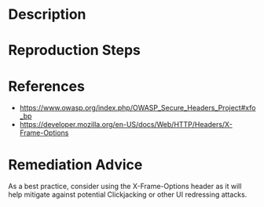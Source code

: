 # Description


# Reproduction Steps


# References

- https://www.owasp.org/index.php/OWASP_Secure_Headers_Project#xfo_bp
- https://developer.mozilla.org/en-US/docs/Web/HTTP/Headers/X-Frame-Options


# Remediation Advice

As a best practice, consider using the X-Frame-Options header as it will help mitigate against potential Clickjacking or other UI redressing attacks.